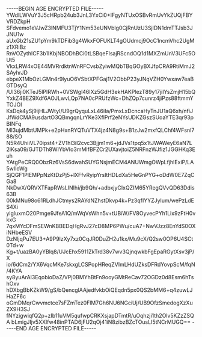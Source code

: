 -----BEGIN AGE ENCRYPTED FILE-----
YWdlLWVuY3J5cHRpb24ub3JnL3YxCi0+IFgyNTUxOSBvRmUvYkZUQjFBYVRDZkpH
SFdvemo1eVJwZ3lNMFU3TjY1Nm53eUNVblg0CjRnUzU3SjlDN1dmTTJsb3JJNU1w
aUxGb21sZU1pYm9kTDFib3g4WkxFOFUKLT4gOUdmcj9OcC1ncmVhc2UgMz1XRiBz
RnVOZythICF3b1IKbjNBODhBCi0tLSBqeFlsajRScndOQ1d1MXZmUnV3UFc5OUt5
VkxLRW4xOE44MVRrdktnWnRFCvsbZyiwMQbTBqGOyBXJfpCRA9RtiMmJ2SAyhrJD
ebpeX1MbOzLGMn4r9lyuO6VSbtXPFGaj1V2ObbP23yJNqVZH0Ywxaw7eaBGTDsyQ
/UI36ji0KTeJ5lPIRWh+0VSWgl46IXz5GdH3ekHAKPlezT89y17jiIYsZmjH15bQ
YxkZ4BEZ9Xdf6AOJLwvLQp7NA0cPRUfzWc+DhZQp7cunrz4jiPzs88ftmmYTOJOl
KsDqk4ySj9ijHLJWtyI/U9grQyquLxL46iIa/PmxLxDcncaHyTnJU1aQ6xh/nfiJ
JfWdCMA9usdartO3QBmgqnLrYKe3XflPrf2eNYsUDKZGszSUoaYTE3qr93pBINFq
MI3ujdMbtUMPk+e2pHxnRYQTuVTX4jz4N8g9s+B1zJw2mxfQLChf4WFsnl788/SO
N5R4UhiiVL70ipst4+ZV1hl3iI2cvc3Bjjm1m6+jdJVs1tpq5x1tJWAWeyE6aN7L
2lKsa09/GJTDTh8WIYbVIo3mMIfBFZCr2UXavjtoiZ5NRFnzWJfiz1JGGHKq3Euh
YAtgPeCRQ0ObzRz6VsS6dwahSUYGNsjmECM4ANUWmgOWpLfjhIExiP/LA5wIloWg
SjQGF1PlEMPpNzKtDzPj5+lXFfvRyipYrsltHDLdXa5HeGnPYG+oDdW0E7ZqCGa8
NkDwX/QRVXTFapRWsLINIhi/jb9Qh/+adbxjyCIxQZIM65YRegQVvQD63Ddis63B
00kMNu98o61RLdhJCtmys2RAYdNZhstDkvp4k+Pz3qfIYYZJylum/wePzLdES4Xi
yigluxmO20Pmge9JfeA1Q/mWqVsWhn5v+tUBiW/FV8OyvecPYh1Lix9zFtH0vkxG
7qxMYcDFmSEWnKBBEDqHgRvJ27cD8MP6PWu/cuA7+NwVJzz8EnYdS0OXiNHbeESV
DzNljqPu7EU3+A9P9lzXy7xz0CqJR0DuZH2u1kx/Mu9cX/Q2sw0OP6U4SCt0Td+w
Kg+t/uazBA0yYBlq8/UJcEhx5911ZkTrd38v7wv3QjnqwkbFgEpaRGytXsv3jP/X
io/6dCm2/YX6VqcMKe7skxgLCSPopHReqZVImLHdUZksDFRdYovpScM/fqN/4KYA
sy8yuArAI3EqobioDaZ/VPj0BMYhBtFn9ooyGMtReCav72OGDz0d8Esm6hTshOxv
hDXbgBbKZkW9/gS/bQencglAAjedfvkbOiQEqdn5px0QS2bMM6+q4zuwLJHaZF6c
oGmDMqrCwvmctce7sFZmTez0FlM7Gh6NU6NGciUj/UB9OfzSmedogXzXuZX9H3SJ
fNYzigwiqfQ2p+zIb11uVM5qufwpCRKXsjapDTmtR/uOqhzji1th2Olv5KZzZSQA
bLmigJIjv5XXlfw48inPTAD6jFU2qOj41iN8zibzBZcTOusLI5tNCrMUGQ==
-----END AGE ENCRYPTED FILE-----
